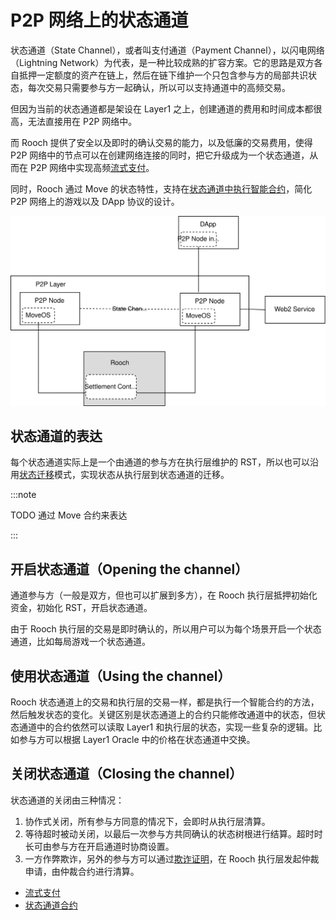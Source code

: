 # P2P 网络上的状态通道

状态通道（State Channel），或者叫支付通道（Payment Channel），以闪电网络（Lightning Network）为代表，是一种比较成熟的扩容方案。它的思路是双方各自抵押一定额度的资产在链上，然后在链下维护一个只包含参与方的局部共识状态，每次交易只需要参与方一起确认，所以可以支持通道中的高频交易。

但因为当前的状态通道都是架设在 Layer1 之上，创建通道的费用和时间成本都很高，无法直接用在 P2P 网络中。

而 Rooch 提供了安全以及即时的确认交易的能力，以及低廉的交易费用，使得 P2P 网络中的节点可以在创建网络连接的同时，把它升级成为一个状态通道，从而在 P2P 网络中实现高频[流式支付](./01-streaming-payment.md)。

同时，Rooch 通过 Move 的状态特性，支持在[状态通道中执行智能合约](./02-channel-contract.md)，简化 P2P 网络上的游戏以及 DApp 协议的设计。

![p2p](/static/diagram/rooch-p2p.svg)

## 状态通道的表达

每个状态通道实际上是一个由通道的参与方在执行层维护的 RST，所以也可以沿用[状态迁移](../06-state-scaling.md)模式，实现状态从执行层到状态通道的迁移。

:::note

TODO 通过 Move 合约来表达

:::

## 开启状态通道（Opening the channel）

通道参与方（一般是双方，但也可以扩展到多方），在 Rooch 执行层抵押初始化资金，初始化 RST，开启状态通道。

由于 Rooch 执行层的交易是即时确认的，所以用户可以为每个场景开启一个状态通道，比如每局游戏一个状态通道。

## 使用状态通道（Using the channel）

Rooch 状态通道上的交易和执行层的交易一样，都是执行一个智能合约的方法，然后触发状态的变化。关键区别是状态通道上的合约只能修改通道中的状态，但状态通道中的合约依然可以读取 Layer1 和执行层的状态，实现一些复杂的逻辑。比如参与方可以根据 Layer1 Oracle 中的价格在状态通道中交换。

## 关闭状态通道（Closing the channel）

状态通道的关闭由三种情况：

1. 协作式关闭，所有参与方同意的情况下，会即时从执行层清算。
2. 等待超时被动关闭，以最后一次参与方共同确认的状态树根进行结算。超时时长可由参与方在开启通道时协商设置。
3. 一方作弊欺诈，另外的参与方可以通过[欺诈证明](../02-fraud-proofs.md)，在 Rooch 执行层发起仲裁申请，由仲裁合约进行清算。

* [流式支付](01-streaming-payment.md)
* [状态通道合约](02-channel-contract.md)